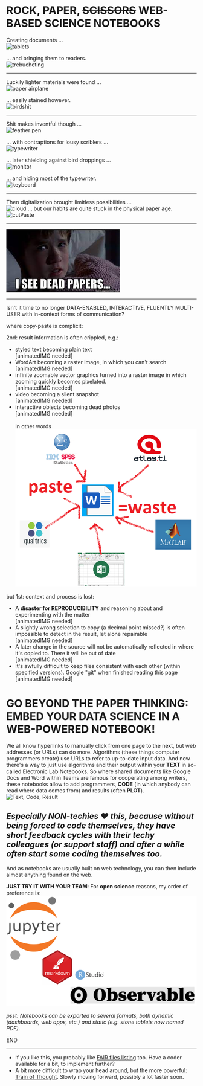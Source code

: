 # ROCK, PAPER, ~~SCISSORS~~ WEB-BASED SCIENCE NOTEBOOKS

Creating documents ...<br>![tablets](https://s3.amazonaws.com/lowres.cartoonstock.com/technology-backup-backed_up-spare-history-caves-shr1435_low.jpg)

... and bringing them to readers.<br>![trebucheting](https://www.toonpool.com/user/3107/files/send_email_380405.jpg)

---

Luckily lighter materials were found ...<br>![paper airplane](https://www.pngitem.com/pimgs/m/31-317183_painted-paper-plane-hand-png-download-free-clipart.png)

... easily stained however.<br>![birdshit](https://www.nicepng.com/png/detail/147-1472116_royalty-free-collection-of-high-quality-free-cliparts.png)

---

Shit makes inventful though ...<br>![feather pen](https://encrypted-tbn0.gstatic.com/images?q=tbn:ANd9GcQF8SI83PV8vXV1DoUtGe4-wt_IT3Bq7BGJ6RVZlUnh64Azp9eGOwRd7vzZUaIzrqte6Ik&usqp=CAU)

... with contraptions for lousy scriblers ...<br>![typewriter](https://cdn3.vectorstock.com/i/1000x1000/23/67/drawing-of-old-typewriter-with-a-paper-in-black-vector-20272367.jpg)

... later shielding against bird droppings ...<br>![monitor](https://thumbs.dreamstime.com/z/old-retro-crt-monitor-display-blank-white-screen-isolated-background-162226372.jpg)

... and hiding most of the typewriter.<br>![keyboard](https://content.instructables.com/ORIG/FOT/CW6G/HPFZZGBK/FOTCW6GHPFZZGBK.jpg?auto=webp)

---

Then digitalization brought limitless possibilities ... <br>![cloud](https://images.theconversation.com/files/243663/original/file-20181102-83644-b06itk.jpg?ixlib=rb-1.1.0&q=45&auto=format&w=1356&h=668&fit=crop)
... but our habits are quite stuck in the physical paper age.<br>![cutPaste](https://diy.bostik.com/sites/default/files/styles/square_crop/public/2020-10/Bostik-DIY-SouthAfrica-Stationery-Cut%27nPaste-40g%2Bscissors-product-teaser-600x600.jpg?itok=fLdeEB0t)

---

![dead papers](deadpapers.jfif)

---

Isn't it time to no longer  DATA-ENABLED, INTERACTIVE, FLUENTLY MULTI-USER with in-context forms of communication?

where copy-paste is complicit:

2nd: result information is often crippled, e.g.:
- styled text becoming plain text<br>[animatedIMG needed]
- WordArt becoming a raster image, in which you can't search<br>[animatedIMG needed]
- infinite zoomable vector graphics turned into a raster image in which zooming quickly becomes pixelated.<br>[animatedIMG needed]
- video becoming a silent snapshot<br>[animatedIMG needed]
- interactive objects becoming dead photos<br>[animatedIMG needed]<br><br>
In other words<br>![CopyPasteWaste](CopyPasteWaste.png)

but 1st: context and process is lost:
- A **disaster for REPRODUCIBILITY** and reasoning about and experimenting with the matter<br>[animatedIMG needed]
- A slightly wrong selection to copy (a decimal point missed?) is often impossible to detect in the result, let alone repairable<br>[animatedIMG needed]
- A later change in the source will not be automatically reflected in where it's copied to. There it will be out of date<br>[animatedIMG needed]
- It's awfully difficult to keep files consistent with each other (within specified versions). Google "git" when finished reading this page<br>[animatedIMG needed]

# GO BEYOND THE PAPER THINKING:<br>EMBED YOUR DATA SCIENCE IN A WEB-POWERED NOTEBOOK!
We all know hyperlinks to manually click from one page to the next, but web addresses (or URLs) can do more. Algorithms (these things computer programmers create) use URLs to refer to up-to-date input data. And now there's a way to just use algorithms and their output within your **TEXT** in so-called Electronic Lab Notebooks. So where shared documents like Google Docs and Word within Teams are famous for cooperating among writers, these notebooks allow to add programmers, **CODE** (in which anybody can read where data comes from) and results (often **PLOT**).
![Text, Code, Result](https://static.packt-cdn.com/products/9781789800265/graphics/assets/318443e2-2a55-4b0e-b59a-b89118d0b7ff.png)
## *Especially NON-techies :heart: this, because without being forced to code themselves, they have short feedback cycles with their techy colleagues (or support staff) and after a while often start some coding themselves too.*
And as notebooks are usually built on web technology, you can then include almost anything found on the web.

**JUST TRY IT WITH YOUR TEAM**: For **open science** reasons, my order of preference is:
![notebook brands](notebooks.png)

_psst: Notebooks can be exported to several formats, both dynamic (dashboards, web apps, etc.) and static (e.g. stone tablets now named PDF)._

END

---

- If you like this, you probably like [FAIR files listing](https://github.com/steltenpower/FAIRfilesListing) too. Have a coder available for a bit, to implement further?
- A bit more difficult to wrap your head around, but the more powerful: [Train of Thought](https://github.com/steltenpower/Train-Of-Thought/blob/main/README.md). Slowly moving forward, possibly a lot faster soon.
